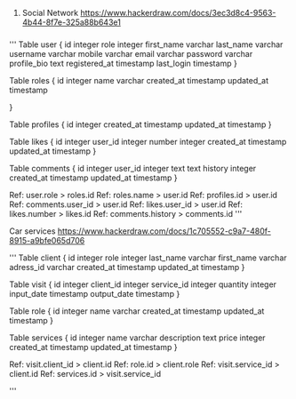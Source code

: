 1. Social Network
https://www.hackerdraw.com/docs/3ec3d8c4-9563-4b44-8f7e-325a88b643e1
###
'''
Table user {
  id integer
  role integer
  first_name varchar
  last_name varchar
  username varchar
  mobile varchar
  email varchar
  password varchar
  profile_bio text
  registered_at timestamp
  last_login timestamp
}

Table roles {
    id integer
    name varchar
    created_at timestamp
    updated_at timestamp

}

Table profiles {
    id integer
    created_at timestamp
    updated_at timestamp
}

Table likes {
    id integer
    user_id integer
    number integer
    created_at timestamp
    updated_at timestamp
}

Table comments {
    id integer
    user_id integer
    text text
    history integer
    created_at timestamp
    updated_at timestamp
}

Ref: user.role > roles.id
Ref: roles.name > user.id
Ref: profiles.id > user.id
Ref: comments.user_id > user.id
Ref: likes.user_id > user.id
Ref: likes.number > likes.id
Ref: comments.history > comments.id
'''

Car services
https://www.hackerdraw.com/docs/1c705552-c9a7-480f-8915-a9bfe065d706

'''
Table client {
  id integer
  role integer
  last_name varchar
  first_name varchar
  adress_id varchar
  created_at timestamp
  updated_at timestamp
}

Table visit {
  id integer
  client_id integer
  service_id integer
  quantity integer
  input_date timestamp
  output_date timestamp
}

Table role {
  id integer
  name varchar
  created_at timestamp
  updated_at timestamp
}

Table services {
  id integer
  name varchar
  description text
  price integer
  created_at timestamp
  updated_at timestamp
}

Ref: visit.client_id > client.id
Ref: role.id > client.role
Ref: visit.service_id > client.id
Ref: services.id > visit.service_id

'''
